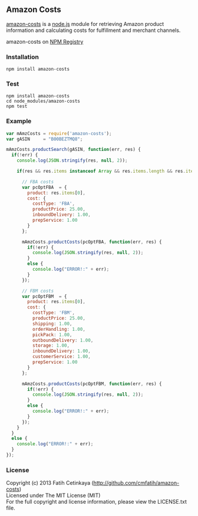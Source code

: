 ## Amazon Costs

  [amazon-costs](http://github.com/cmfatih/amazon-costs) is a [node.js](http://nodejs.org) module for retrieving Amazon product information and calculating costs for fulfillment and merchant channels.  

  amazon-costs on [NPM Registry](http://npmjs.org/package/amazon-costs)

### Installation

```
npm install amazon-costs
```

### Test

```
npm install amazon-costs
cd node_modules/amazon-costs
npm test
```

### Example

```javascript
var mAmzCosts = require('amazon-costs');
var gASIN     = "B00BEZTMQ8";

mAmzCosts.productSearch(gASIN, function(err, res) {
  if(!err) {
    console.log(JSON.stringify(res, null, 2));

    if(res && res.items instanceof Array && res.items.length && res.items[0].asin == gASIN) {

      // FBA costs
      var pcOptFBA  = {
        product: res.items[0],
        cost: {
          costType: 'FBA',
          productPrice: 25.00,
          inboundDelivery: 1.00,
          prepService: 1.00
        }
      };

      mAmzCosts.productCosts(pcOptFBA, function(err, res) {
        if(!err) {
          console.log(JSON.stringify(res, null, 2));
        }
        else {
          console.log("ERROR!:" + err);
        }
      });

      // FBM costs
      var pcOptFBM  = {
        product: res.items[0],
        cost: {
          costType: 'FBM',
          productPrice: 25.00,
          shipping: 1.00,
          orderHandling: 1.00,
          pickPack: 1.00,
          outboundDelivery: 1.00,
          storage: 1.00,
          inboundDelivery: 1.00,
          customerService: 1.00,
          prepService: 1.00
        }
      };

      mAmzCosts.productCosts(pcOptFBM, function(err, res) {
        if(!err) {
          console.log(JSON.stringify(res, null, 2));
        }
        else {
          console.log("ERROR!:" + err);
        }
      });
    }
  }
  else {
    console.log("ERROR!:" + err);
  }
});
```

### License

Copyright (c) 2013 Fatih Cetinkaya (http://github.com/cmfatih/amazon-costs)  
Licensed under The MIT License (MIT)  
For the full copyright and license information, please view the LICENSE.txt file.

